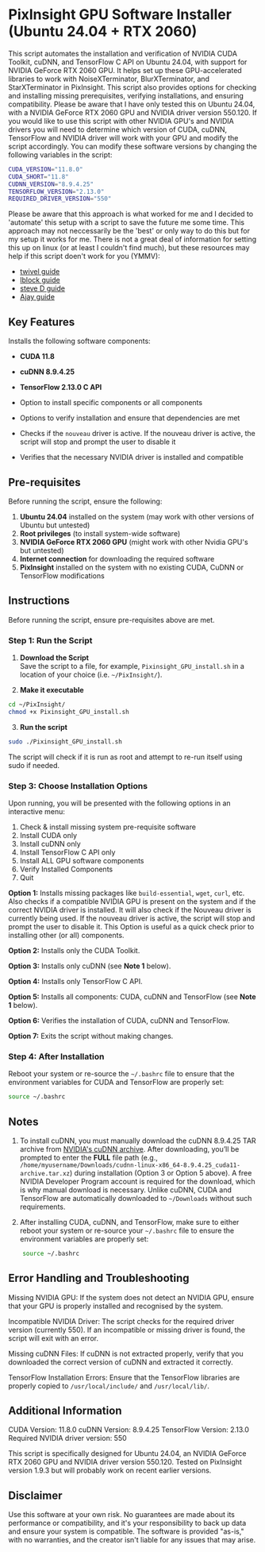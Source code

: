# PixInsight GPU Software Installer (Ubuntu 24.04 + RTX 2060)

This script automates the installation and verification of NVIDIA CUDA Toolkit, cuDNN, and TensorFlow C API on Ubuntu 24.04, with support for NVIDIA GeForce RTX 2060 GPU. It helps set up these GPU-accelerated libraries to work with NoiseXTerminator, BlurXTerminator, and StarXTerminator in PixInsight. This script also provides options for checking and installing missing prerequisites, verifying installations, and ensuring compatibility. Please be aware that I have only tested this on Ubuntu 24.04, with a NVIDIA GeForce RTX 2060 GPU and NVIDIA driver version 550.120. If you would like to use this script with other NVIDIA GPU's and NVIDIA drivers you will need to determine which version of CUDA, cuDNN, TensorFlow and NVIDIA driver will work with your GPU and modify the script accordingly. You can modify these software versions by changing the following variables in the script:

```bash
CUDA_VERSION="11.8.0"
CUDA_SHORT="11.8"
CUDNN_VERSION="8.9.4.25"
TENSORFLOW_VERSION="2.13.0"
REQUIRED_DRIVER_VERSION="550"
```

Please be aware that this approach is what worked for me and I decided to 'automate' this setup with a script to save the future me some time. This approach may not neccessarily be the 'best' or only way to do this but for my setup it works for me. There is not a great deal of information for setting this up on linux (or at least I couldn't find much), but these resources may help if this script doen't work for you (YMMV):

- [twivel guide](https://pixinsight.com/forum/index.php?threads/procedure-to-enable-gpu-acceleration-for-bxt-starnet-etc-within-linux-mint-with-a-supported-nvidia-graphics-card.23356/)
- [lblock guide](https://pixinsight.com/forum/index.php?threads/gpu-acceleration-for-pixinsight-with-linux-kubuntu-or-ubuntu-using-rc-astro-tools-eg-starxterminator-or-starnet.22163/)
- [steve D guide](https://pixinsight.com/forum/index.php?threads/how-to-gpu-accelerate-starxterminator-and-starnet2-on-linux.19773/)
- [Ajay guide](https://pixinsight.com/forum/index.php?threads/gpu-accelerated-starnet-v2-working-with-cuda-and-libtensorflow-gpu-under-linux.18180/)

## Key Features
Installs the following software components:

- **CUDA 11.8**
- **cuDNN 8.9.4.25**
- **TensorFlow 2.13.0 C API**

- Option to install specific components or all components
- Options to verify installation and ensure that dependencies are met
- Checks if the `nouveau` driver is active. If the nouveau driver is active, the script will stop and prompt the user to disable it 
- Verifies that the necessary NVIDIA driver is installed and compatible

## **Pre-requisites**

Before running the script, ensure the following:
1. **Ubuntu 24.04** installed on the system (may work with other versions of Ubuntu but untested)
2. **Root privileges** (to install system-wide software)
3. **NVIDIA GeForce RTX 2060 GPU** (might work with other Nvidia GPU's but untested)
4. **Internet connection** for downloading the required software
5. **PixInsight** installed on the system with no existing CUDA, CuDNN or TensorFlow modifications

## **Instructions**

Before running the script, ensure pre-requisites above are met.

### Step 1: Run the Script
1. **Download the Script**  
Save the script to a file, for example, `Pixinsight_GPU_install.sh` in a location of your choice (i.e. `~/PixInsight/`).

2. **Make it executable**
```bash
cd ~/PixInsight/
chmod +x Pixinsight_GPU_install.sh
```

3. **Run the script**
```bash
sudo ./Pixinsight_GPU_install.sh
```

The script will check if it is run as root and attempt to re-run itself using sudo if needed.

### Step 3: Choose Installation Options

Upon running, you will be presented with the following options in an interactive menu:

1) Check & install missing system pre-requisite software
2) Install CUDA only
3) Install cuDNN only
4) Install TensorFlow C API only
5) Install ALL GPU software components
6) Verify Installed Components
7) Quit

**Option 1:** Installs missing packages like `build-essential`, `wget`, `curl`, etc. Also checks if a compatible NVIDIA GPU is present on the system and if the correct NVIDIA driver is installed. It will also check if the Nouveau driver is currently being used. If the nouveau driver is active, the script will stop and prompt the user to disable it. This Option is useful as a quick check prior to installing other (or all) components.

**Option 2:** Installs only the CUDA Toolkit.

**Option 3:** Installs only cuDNN (see **Note 1** below).

**Option 4:** Installs only TensorFlow C API.

**Option 5:** Installs all components: CUDA, cuDNN and TensorFlow (see **Note 1** below).

**Option 6:** Verifies the installation of CUDA, cuDNN and TensorFlow.

**Option 7:** Exits the script without making changes.

### Step 4: After Installation

Reboot your system or re-source the `~/.bashrc` file to ensure that the environment variables for CUDA and TensorFlow are properly set:

```bash
source ~/.bashrc
```

## Notes

1. To install cuDNN, you must manually download the cuDNN 8.9.4.25 TAR archive from [NVIDIA's cuDNN archive](https://developer.nvidia.com/rdp/cudnn-archive). After downloading, you’ll be prompted to enter the **FULL** file path (e.g., `/home/myusername/Downloads/cudnn-linux-x86_64-8.9.4.25_cuda11-archive.tar.xz`) during installation (Option 3 or Option 5 above). A free NVIDIA Developer Program account is required for the download, which is why manual download is necessary. Unlike cuDNN, CUDA and TensorFlow are automatically downloaded to `~/Downloads` without such requirements.

2. After installing CUDA, cuDNN, and TensorFlow, make sure to either reboot your system or re-source your `~/.bashrc` file to ensure the environment variables are properly set:

```bash
    source ~/.bashrc
```

## Error Handling and Troubleshooting

Missing NVIDIA GPU: If the system does not detect an NVIDIA GPU, ensure that your GPU is properly installed and recognised by the system.

Incompatible NVIDIA Driver: The script checks for the required driver version (currently 550). If an incompatible or missing driver is found, the script will exit with an error.

Missing cuDNN Files: If cuDNN is not extracted properly, verify that you downloaded the correct version of cuDNN and extracted it correctly.

TensorFlow Installation Errors: Ensure that the TensorFlow libraries are properly copied to `/usr/local/include/` and `/usr/local/lib/`.

## Additional Information

CUDA Version: 11.8.0
cuDNN Version: 8.9.4.25
TensorFlow Version: 2.13.0
Required NVIDIA driver version: 550

This script is specifically designed for Ubuntu 24.04, an NVIDIA GeForce RTX 2060 GPU and NVIDIA driver version 550.120. Tested on PixInsight version 1.9.3 but will probably work on recent earlier versions.

## **Disclaimer**

Use this software at your own risk. No guarantees are made about its performance or compatibility, and it's your responsibility to back up data and ensure your system is compatible. The software is provided "as-is," with no warranties, and the creator isn't liable for any issues that may arise.




